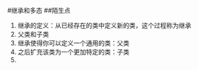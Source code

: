 #继承和多态
##陌生点
1. 继承的定义：从已经存在的类中定义新的类，这个过程称为继承
2. 父类和子类
  1. 继承使得你可以定义一个通用的类：父类
  2. 之后扩充该类为一个更加特定的类：子类
3. 
